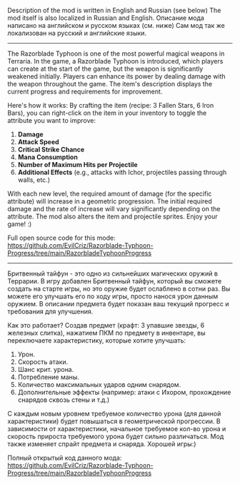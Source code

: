 Description of the mod is written in English and Russian (see below)
The mod itself is also localized in Russian and English.
Описание мода написано на английском и русском языках (см. ниже)
Cам мод так же локализован на русский и английские языки.

***

The Razorblade Typhoon is one of the most powerful magical weapons in Terraria. 
In the game, a Razorblade Typhoon is introduced, which players can create at the start of the game, but the weapon is significantly weakened initially. 
Players can enhance its power by dealing damage with the weapon throughout the game. 
The item's description displays the current progress and requirements for improvement.

Here's how it works: By crafting the item (recipe: 3 Fallen Stars, 6 Iron Bars), 
you can right-click on the item in your inventory to toggle the attribute you want to improve:

1. **Damage**
2. **Attack Speed**
3. **Critical Strike Chance**
4. **Mana Consumption**
5. **Number of Maximum Hits per Projectile**
6. **Additional Effects** (e.g., attacks with Ichor, projectiles passing through walls, etc.)

With each new level, the required amount of damage (for the specific attribute) will increase in a geometric progression. 
The initial required damage and the rate of increase will vary significantly depending on the attribute. 
The mod also alters the item and projectile sprites. Enjoy your game! :)

Full open source code for this mode:
https://github.com/EvilCriz/Razorblade-Typhoon-Progress/tree/main/RazorbladeTyphoonProgress

***

Бритвенный тайфун - это одно из сильнейших магических оружий в Террарии.
В игру добавлен Бритвенный тайфун, который вы сможете создать на старте игры, но это оружие будет ослаблено в сотни раз.
Вы можете его улучшать его по ходу игры, просто нанося урон данным оружием.
В описании предмета будет показан ваш текущий прогресс и требования для улучшения.

Как это работает? Создав предмет (крафт: 3 упавшие звезды, 6 железных слитка),
нажатием ПКМ по предмету в инвентаре, вы переключаете характеристику, которые хотите улучшать:
1. Урон.
2. Скорость атаки.
3. Шанс крит. урона.
4. Потребление маны.
6. Количество максимальных ударов одним снарядом.
5. Дополнительные эффекты (например: атаки с Ихором, прохождение снарядов сквозь стены и т.д.)

С каждым новым уровнем требуемое количество урона (для данной характеристики) будет повышаться в геометрической прогрессии.
В зависимости от характеристики, начальное требуемое кол-во урона и скорость прироста требуемого урона будет сильно различаться.
Мод также изменяет спрайт предмета и снаряда. Хорошей игры:)

Полный открытый код данного мода:
https://github.com/EvilCriz/Razorblade-Typhoon-Progress/tree/main/RazorbladeTyphoonProgress

